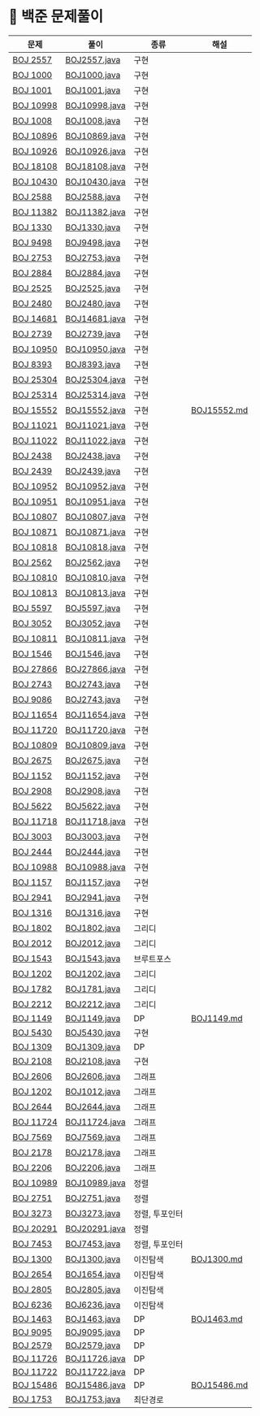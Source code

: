 # 📍 백준 문제풀이

| 문제                                                 | 풀이                                   | 종류       | 해설                                |
|----------------------------------------------------|--------------------------------------|----------|-----------------------------------|
| [BOJ 2557](https://www.acmicpc.net/problem/2557)   | [BOJ2557.java](BOJ%2FBOJ2557.java)   | 구현       |                                   |
| [BOJ 1000](https://www.acmicpc.net/problem/1000)   | [BOJ1000.java](BOJ%2FBOJ1000.java)   | 구현       |                                   |
| [BOJ 1001](https://www.acmicpc.net/problem/1001)   | [BOJ1001.java](BOJ%2FBOJ1001.java)   | 구현       |                                   |
| [BOJ 10998](https://www.acmicpc.net/problem/10998) | [BOJ10998.java](BOJ%2FBOJ10998.java) | 구현       |                                   |
| [BOJ 1008](https://www.acmicpc.net/problem/1008)   | [BOJ1008.java](BOJ%2FBOJ1008.java)   | 구현       |                                   |
| [BOJ 10896](https://www.acmicpc.net/problem/10896) | [BOJ10869.java](BOJ%2FBOJ10869.java) | 구현       |                                   |
| [BOJ 10926](https://www.acmicpc.net/problem/10926) | [BOJ10926.java](BOJ%2FBOJ10926.java) | 구현       |                                   |
| [BOJ 18108](https://www.acmicpc.net/problem/18108) | [BOJ18108.java](BOJ%2FBOJ18108.java) | 구현       |                                   |
| [BOJ 10430](https://www.acmicpc.net/problem/10430) | [BOJ10430.java](BOJ%2FBOJ10430.java) | 구현       |                                   |
| [BOJ 2588](https://www.acmicpc.net/problem/2588)   | [BOJ2588.java](BOJ%2FBOJ2588.java)   | 구현       |                                   |
| [BOJ 11382](https://www.acmicpc.net/problem/11382) | [BOJ11382.java](BOJ%2FBOJ11382.java) | 구현       |                                   |
| [BOJ 1330](https://www.acmicpc.net/problem/1330)   | [BOJ1330.java](BOJ%2FBOJ1330.java)   | 구현       |                                   |
| [BOJ 9498](https://www.acmicpc.net/problem/9498)   | [BOJ9498.java](BOJ%2FBOJ9498.java)   | 구현       |                                   |
| [BOJ 2753](https://www.acmicpc.net/problem/2753)   | [BOJ2753.java](BOJ%2FBOJ2753.java)   | 구현       |                                   |
| [BOJ 2884](https://www.acmicpc.net/problem/2884)   | [BOJ2884.java](BOJ%2FBOJ2884.java)   | 구현       |                                   |
| [BOJ 2525](https://www.acmicpc.net/problem/2525)   | [BOJ2525.java](BOJ%2FBOJ2525.java)   | 구현       |                                   |
| [BOJ 2480](https://www.acmicpc.net/problem/2480)   | [BOJ2480.java](BOJ%2FBOJ2480.java)   | 구현       |                                   |
| [BOJ 14681](https://www.acmicpc.net/problem/14681) | [BOJ14681.java](BOJ%2FBOJ14681.java) | 구현       |                                   |
| [BOJ 2739](https://www.acmicpc.net/problem/2739)   | [BOJ2739.java](BOJ%2FBOJ2739.java)   | 구현       |                                   |
| [BOJ 10950](https://www.acmicpc.net/problem/10950) | [BOJ10950.java](BOJ%2FBOJ10950.java) | 구현       |                                   |
| [BOJ 8393](https://www.acmicpc.net/problem/18393)  | [BOJ8393.java](BOJ%2FBOJ8393.java)   | 구현       |                                   |
| [BOJ 25304](https://www.acmicpc.net/problem/25304) | [BOJ25304.java](BOJ%2FBOJ25304.java) | 구현       |                                   |
| [BOJ 25314](https://www.acmicpc.net/problem/25314) | [BOJ25314.java](BOJ%2FBOJ25314.java) | 구현       |                                   |
| [BOJ 15552](https://www.acmicpc.net/problem/15552) | [BOJ15552.java](BOJ%2FBOJ15552.java) | 구현       | [BOJ15552.md](NOTE%2FBOJ15552.md) |
| [BOJ 11021](https://www.acmicpc.net/problem/11021) | [BOJ11021.java](BOJ%2FBOJ11021.java) | 구현       |                                   |
| [BOJ 11022](https://www.acmicpc.net/problem/11022) | [BOJ11022.java](BOJ%2FBOJ11022.java) | 구현       |                                   |
| [BOJ 2438](https://www.acmicpc.net/problem/2438)   | [BOJ2438.java](BOJ%2FBOJ2438.java)   | 구현       |                                   |
| [BOJ 2439](https://www.acmicpc.net/problem/2439)   | [BOJ2439.java](BOJ%2FBOJ2439.java)   | 구현       |                                   |
| [BOJ 10952](https://www.acmicpc.net/problem/10952) | [BOJ10952.java](BOJ%2FBOJ10952.java) | 구현       |                                   |
| [BOJ 10951](https://www.acmicpc.net/problem/10951) | [BOJ10951.java](BOJ%2FBOJ10951.java) | 구현       |                                   |
| [BOJ 10807](https://www.acmicpc.net/problem/10807) | [BOJ10807.java](BOJ%2FBOJ10807.java) | 구현       |                                   |
| [BOJ 10871](https://www.acmicpc.net/problem/10871) | [BOJ10871.java](BOJ%2FBOJ10871.java) | 구현       |                                   |
| [BOJ 10818](https://www.acmicpc.net/problem/10818) | [BOJ10818.java](BOJ%2FBOJ10818.java) | 구현       |                                   |
| [BOJ 2562](https://www.acmicpc.net/problem/2562)   | [BOJ2562.java](BOJ%2FBOJ2562.java)   | 구현       |                                   |
| [BOJ 10810](https://www.acmicpc.net/problem/10810) | [BOJ10810.java](BOJ%2FBOJ10810.java) | 구현       |                                   |
| [BOJ 10813](https://www.acmicpc.net/problem/10813) | [BOJ10813.java](BOJ%2FBOJ10813.java) | 구현       |                                   |
| [BOJ 5597](https://www.acmicpc.net/problem/5597)   | [BOJ5597.java](BOJ%2FBOJ5597.java)   | 구현       |                                   |
| [BOJ 3052](https://www.acmicpc.net/problem/3052)   | [BOJ3052.java](BOJ%2FBOJ3052.java)   | 구현       |                                   |
| [BOJ 10811](https://www.acmicpc.net/problem/10811) | [BOJ10811.java](BOJ%2FBOJ10811.java) | 구현       |                                   |
| [BOJ 1546](https://www.acmicpc.net/problem/1546)   | [BOJ1546.java](BOJ%2FBOJ1546.java)   | 구현       |                                   |
| [BOJ 27866](https://www.acmicpc.net/problem/27866) | [BOJ27866.java](BOJ%2FBOJ27866.java) | 구현       |                                   |
| [BOJ 2743](https://www.acmicpc.net/problem/2743)   | [BOJ2743.java](BOJ%2FBOJ2743.java)   | 구현       |                                   |
| [BOJ 9086](https://www.acmicpc.net/problem/9086)   | [BOJ2743.java](BOJ%2FBOJ2743.java)   | 구현       |                                   |
| [BOJ 11654](https://www.acmicpc.net/problem/11654) | [BOJ11654.java](BOJ%2FBOJ11654.java) | 구현       |                                   |
| [BOJ 11720](https://www.acmicpc.net/problem/11720) | [BOJ11720.java](BOJ%2FBOJ11720.java) | 구현       |                                   |
| [BOJ 10809](https://www.acmicpc.net/problem/10809) | [BOJ10809.java](BOJ%2FBOJ10809.java) | 구현       |                                   |
| [BOJ 2675](https://www.acmicpc.net/problem/2675)   | [BOJ2675.java](BOJ%2FBOJ2675.java)   | 구현       |                                   |
| [BOJ 1152](https://www.acmicpc.net/problem/1152)   | [BOJ1152.java](BOJ%2FBOJ1152.java)   | 구현       |                                   |
| [BOJ 2908](https://www.acmicpc.net/problem/2908)   | [BOJ2908.java](BOJ%2FBOJ2908.java)   | 구현       |                                   |
| [BOJ 5622](https://www.acmicpc.net/problem/5622)   | [BOJ5622.java](BOJ%2FBOJ5622.java)   | 구현       |                                   |
| [BOJ 11718](https://www.acmicpc.net/problem/11718) | [BOJ11718.java](BOJ%2FBOJ11718.java) | 구현       |                                   |
| [BOJ 3003](https://www.acmicpc.net/problem/3003)   | [BOJ3003.java](BOJ%2FBOJ3003.java)   | 구현       |                                   |
| [BOJ 2444](https://www.acmicpc.net/problem/2444)   | [BOJ2444.java](BOJ%2FBOJ2444.java)   | 구현       |                                   |
| [BOJ 10988](https://www.acmicpc.net/problem/10988) | [BOJ10988.java](BOJ%2FBOJ10988.java) | 구현       |                                   |
| [BOJ 1157](https://www.acmicpc.net/problem/1157)   | [BOJ1157.java](BOJ%2FBOJ1157.java)   | 구현       |                                   |
| [BOJ 2941](https://www.acmicpc.net/problem/2941)   | [BOJ2941.java](BOJ%2FBOJ2941.java)   | 구현       |                                   |
| [BOJ 1316](https://www.acmicpc.net/problem/1316)   | [BOJ1316.java](BOJ%2FBOJ1316.java)   | 구현       |                                   |
| [BOJ 1802](https://www.acmicpc.net/problem/1802)   | [BOJ1802.java](BOJ%2FBOJ1802.java)   | 그리디      |                                   |
| [BOJ 2012](https://www.acmicpc.net/problem/2012)   | [BOJ2012.java](BOJ%2FBOJ2012.java)   | 그리디      |                                   |
| [BOJ 1543](https://www.acmicpc.net/problem/1543)   | [BOJ1543.java](BOJ%2FBOJ1543.java)   | 브루트포스    |                                   |
| [BOJ 1202](https://www.acmicpc.net/problem/1202)   | [BOJ1202.java](BOJ%2FBOJ1202.java)   | 그리디      |                                   |
| [BOJ 1782](https://www.acmicpc.net/problem/1782)   | [BOJ1781.java](BOJ%2FBOJ1781.java)   | 그리디      |                                   |
| [BOJ 2212](https://www.acmicpc.net/problem/2212)   | [BOJ2212.java](BOJ%2FBOJ2212.java)   | 그리디      |                                   |
| [BOJ 1149](https://www.acmicpc.net/problem/1149)   | [BOJ1149.java](BOJ%2FBOJ1149.java)   | DP       | [BOJ1149.md](NOTE%2FBOJ1149.md)   |
| [BOJ 5430](https://www.acmicpc.net/problem/5430)   | [BOJ5430.java](BOJ%2FBOJ5430.java)   | 구현       |                                   |
| [BOJ 1309](https://www.acmicpc.net/problem/1309)   | [BOJ1309.java](BOJ%2FBOJ1309.java)   | DP       |                                   |
| [BOJ 2108](https://www.acmicpc.net/problem/2108)   | [BOJ2108.java](BOJ%2FBOJ2108.java)   | 구현       |                                   |
| [BOJ 2606](https://www.acmicpc.net/problem/2606)   | [BOJ2606.java](BOJ%2FBOJ2606.java)   | 그래프      |                                   |
| [BOJ 1202](https://www.acmicpc.net/problem/1012)   | [BOJ1012.java](BOJ%2FBOJ1012.java)   | 그래프      |                                   |
| [BOJ 2644](https://www.acmicpc.net/problem/2644)   | [BOJ2644.java](BOJ%2FBOJ2644.java)   | 그래프      |                                   |
| [BOJ 11724](https://www.acmicpc.net/problem/11724) | [BOJ11724.java](BOJ%2FBOJ11724.java) | 그래프      |                                   |
| [BOJ 7569](https://www.acmicpc.net/problem/7569)   | [BOJ7569.java](BOJ%2FBOJ7569.java)   | 그래프      |                                   |
| [BOJ 2178](https://www.acmicpc.net/problem/2178)   | [BOJ2178.java](BOJ%2FBOJ2178.java)   | 그래프      |                                   |
| [BOJ 2206](https://www.acmicpc.net/problem/2206)   | [BOJ2206.java](BOJ%2FBOJ2206.java)   | 그래프      |                                   |
| [BOJ 10989](https://www.acmicpc.net/problem/10989) | [BOJ10989.java](BOJ%2FBOJ10989.java) | 정렬       |                                   |
| [BOJ 2751](https://www.acmicpc.net/problem/2751)   | [BOJ2751.java](BOJ%2FBOJ2751.java)   | 정렬       |                                   |
| [BOJ 3273](https://www.acmicpc.net/problem/3273)   | [BOJ3273.java](BOJ%2FBOJ3273.java)   | 정렬, 투포인터 |                                   |
| [BOJ 20291](https://www.acmicpc.net/problem/20291) | [BOJ20291.java](BOJ%2FBOJ20291.java) | 정렬       |                                   |
| [BOJ 7453](https://www.acmicpc.net/problem/7453)   | [BOJ7453.java](BOJ%2FBOJ7453.java)   | 정렬, 투포인터 |                                   |
| [BOJ 1300](https://www.acmicpc.net/problem/1300)   | [BOJ1300.java](BOJ%2FBOJ1300.java)   | 이진탐색     | [BOJ1300.md](NOTE%2FBOJ1300.md)   |
| [BOJ 2654](https://www.acmicpc.net/problem/2654)   | [BOJ1654.java](BOJ%2FBOJ1654.java)   | 이진탐색     |                                   |
| [BOJ 2805](https://www.acmicpc.net/problem/2805)   | [BOJ2805.java](BOJ%2FBOJ2805.java)   | 이진탐색     |                                   |
| [BOJ 6236](https://www.acmicpc.net/problem/6236)   | [BOJ6236.java](BOJ%2FBOJ6236.java)   | 이진탐색     |                                   |
| [BOJ 1463](https://www.acmicpc.net/problem/1463)   | [BOJ1463.java](BOJ%2FBOJ1463.java)   | DP       | [BOJ1463.md](NOTE%2FBOJ1463.md)   |
| [BOJ 9095](https://www.acmicpc.net/problem/9095)   | [BOJ9095.java](BOJ%2FBOJ9095.java)   | DP       |                                   |
| [BOJ 2579](https://www.acmicpc.net/problem/2579)   | [BOJ2579.java](BOJ%2FBOJ2579.java)   | DP       |                                   |
| [BOJ 11726](https://www.acmicpc.net/problem/11726) | [BOJ11726.java](BOJ%2FBOJ11726.java) | DP       |
| [BOJ 11722](https://www.acmicpc.net/problem/11722) | [BOJ11722.java](BOJ%2FBOJ11722.java) | DP       |
| [BOJ 15486](https://www.acmicpc.net/problem/15486) | [BOJ15486.java](BOJ%2FBOJ15486.java) | DP       | [BOJ15486.md](NOTE%2FBOJ15486.md) |
| [BOJ 1753](https://www.acmicpc.net/problem/1753)   | [BOJ1753.java](BOJ%2FBOJ1753.java)   | 최단경로     |                                   |








